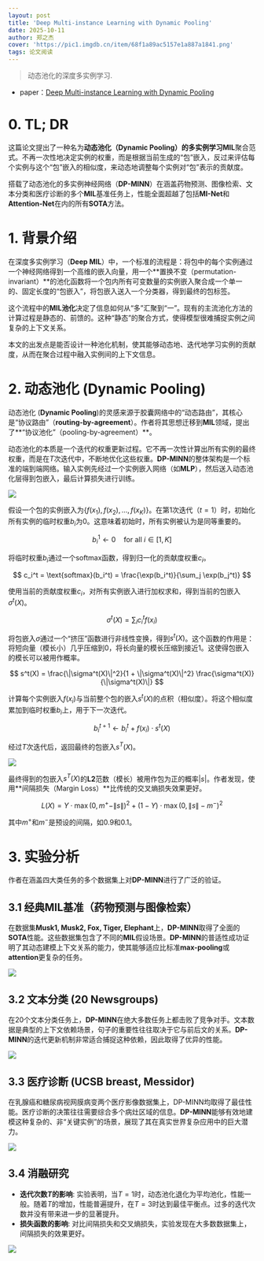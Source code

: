 ```yaml
---
layout: post
title: 'Deep Multi-instance Learning with Dynamic Pooling'
date: 2025-10-11
author: 郑之杰
cover: 'https://pic1.imgdb.cn/item/68f1a89ac5157e1a887a1841.png'
tags: 论文阅读
---
```


> 动态池化的深度多实例学习.

- paper：[Deep Multi-instance Learning with Dynamic Pooling](https://proceedings.mlr.press/v95/yan18a.html)


# 0. TL; DR

这篇论文提出了一种名为**动态池化（Dynamic Pooling）**的多实例学习**MIL**聚合范式。不再一次性地决定实例的权重，而是根据当前生成的“包”嵌入，反过来评估每个实例与这个“包”嵌入的相似度，来动态地调整每个实例对“包”表示的贡献度。

搭载了动态池化的多实例神经网络（**DP-MINN**）在涵盖药物预测、图像检索、文本分类和医疗诊断的多个**MIL**基准任务上，性能全面超越了包括**MI-Net**和**Attention-Net**在内的所有**SOTA**方法。

# 1. 背景介绍

在深度多实例学习（**Deep MIL**）中，一个标准的流程是：将包中的每个实例通过一个神经网络得到一个高维的嵌入向量，用一个**置换不变（permutation-invariant）**的池化函数将一个包内所有可变数量的实例嵌入聚合成一个单一的、固定长度的“包嵌入”，将包嵌入送入一个分类器，得到最终的包标签。

这个流程中的**MIL池化**决定了信息如何从“多”汇聚到“一”。现有的主流池化方法的计算过程是静态的、前馈的。这种“静态”的聚合方式，使得模型很难捕捉实例之间复杂的上下文关系。

本文的出发点是能否设计一种池化机制，使其能够动态地、迭代地学习实例的贡献度，从而在聚合过程中融入实例间的上下文信息。

# 2. 动态池化 (Dynamic Pooling)

动态池化 (**Dynamic Pooling**)的灵感来源于胶囊网络中的“动态路由”，其核心是“协议路由”（**routing-by-agreement**）。作者将其思想迁移到**MIL**领域，提出了**“协议池化”（pooling-by-agreement）**。

动态池化的本质是一个迭代的权重更新过程。它不再一次性计算出所有实例的最终权重，而是在$T$次迭代中，不断地优化这些权重。**DP-MINN**的整体架构是一个标准的端到端网络。输入实例先经过一个实例嵌入网络（如**MLP**），然后送入动态池化层得到包嵌入，最后计算损失进行训练。

![](https://pic1.imgdb.cn/item/68f1aaeac5157e1a887a2dba.png)

假设一个包的实例嵌入为$\{f(x_1), f(x_2), \dots, f(x_K)\}$。在第1次迭代（$t=1$）时，初始化所有实例的临时权重$b_i$为0。这意味着初始时，所有实例被认为是同等重要的。

$$ b_i^1 \leftarrow 0 \quad \text{for all } i \in [1, K] $$

将临时权重$b_i$通过一个$\text{softmax}$函数，得到归一化的贡献度权重$c_i$。

$$ c_i^t = \text{softmax}(b_i^t) = \frac{\exp(b_i^t)}{\sum_j \exp(b_j^t)} $$

使用当前的贡献度权重$c_i$，对所有实例嵌入进行加权求和，得到当前的包嵌入$σ^t(X)$。

$$ \sigma^t(X) = \sum_i c_i^t f(x_i) $$

将包嵌入$σ$通过一个“挤压”函数进行非线性变换，得到$s^t(X)$。这个函数的作用是：将短向量（模长小）几乎压缩到0，将长向量的模长压缩到接近1。这使得包嵌入的模长可以被用作概率。

$$ s^t(X) = \frac{\|\sigma^t(X)\|^2}{1 + \|\sigma^t(X)\|^2} \frac{\sigma^t(X)}{\|\sigma^t(X)\|} $$

计算每个实例嵌入$f(x_i)$与当前整个包的嵌入$s^t(X)$的点积（相似度）。将这个相似度累加到临时权重$b_i$上，用于下一次迭代。

$$ b_i^{t+1} \leftarrow b_i^t + f(x_i) \cdot s^t(X) $$

经过$T$次迭代后，返回最终的包嵌入$s^T(X)$。

![](https://pic1.imgdb.cn/item/68f1ab8fc5157e1a887a361c.png)


最终得到的包嵌入$s^T(X)$的**L2**范数（模长）被用作包为正的概率$|s|$。作者发现，使用**间隔损失（Margin Loss）**比传统的交叉熵损失效果更好。

$$ L(X) = Y \cdot \max(0, m^+ - \|s\|)^2 + (1-Y) \cdot \max(0, \|s\| - m^-)^2 $$

其中$m^+$和$m^-$是预设的间隔，如0.9和0.1。

# 3. 实验分析

作者在涵盖四大类任务的多个数据集上对**DP-MINN**进行了广泛的验证。

## 3.1 经典MIL基准（药物预测与图像检索）

在数据集**Musk1, Musk2, Fox, Tiger, Elephant**上，**DP-MINN**取得了全面的**SOTA**性能。这些数据集包含了不同的**MIL**假设场景。**DP-MINN**的普适性成功证明了其动态建模上下文关系的能力，使其能够适应比标准**max-pooling**或**attention**更复杂的任务。

![](https://pic1.imgdb.cn/item/68f1ac9cc5157e1a887a3b99.png)

## 3.2 文本分类 (20 Newsgroups)

在20个文本分类任务上，**DP-MINN**在绝大多数任务上都击败了竞争对手。文本数据是典型的上下文依赖场景，句子的重要性往往取决于它与前后文的关系。**DP-MINN**的迭代更新机制非常适合捕捉这种依赖，因此取得了优异的性能。

![](https://pic1.imgdb.cn/item/68f1acdbc5157e1a887a3f18.png)

## 3.3 医疗诊断 (UCSB breast, Messidor)

在乳腺癌和糖尿病视网膜病变两个医疗影像数据集上，DP-MINN均取得了最佳性能。医疗诊断的决策往往需要综合多个病灶区域的信息。**DP-MINN**能够有效地建模这种复杂的、非“关键实例”的场景，展现了其在真实世界复杂应用中的巨大潜力。

![](https://pic1.imgdb.cn/item/68f1ad1dc5157e1a887a42f4.png)

## 3.4 消融研究

- **迭代次数$T$的影响**: 实验表明，当$T=1$时，动态池化退化为平均池化，性能一般。随着$T$的增加，性能普遍提升，在$T=3$时达到最佳平衡点。过多的迭代次数并没有带来进一步的显著提升。
- **损失函数的影响**: 对比间隔损失和交叉熵损失，实验发现在大多数数据集上，间隔损失的效果更好。

![](https://pic1.imgdb.cn/item/68f1ad2fc5157e1a887a456f.png)